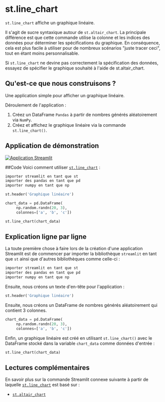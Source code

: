 # st.line_chart

`st.line_chart` affiche un graphique linéaire.

Il s'agit de sucre syntaxique autour de `st.altair_chart`. La principale différence est que cette commande utilise la colonne et les indices des données pour déterminer les spécifications du graphique. En conséquence, cela est plus facile à utiliser pour de nombreux scénarios "juste tracer ceci", tout en étant moins personnalisable.

Si `st.line_chart` ne devine pas correctement la spécification des données, essayez de spécifier le graphique souhaité à l'aide de st.altair_chart.

## Qu'est-ce que nous construisons ?

Une application simple pour afficher un graphique linéaire.

Déroulement de l'application :
1. Créez un DataFrame `Pandas` à partir de nombres générés aléatoirement via `NumPy`.
2. Créez et affichez le graphique linéaire via la commande `st.line_chart()`.

## Application de démonstration

[![Application Streamlit](https://static.streamlit.io/badges/streamlit_badge_black_white.svg)](https://share.streamlit.io/dataprofessor/st.line_chart/)

##Code
Voici comment utiliser [`st.line_chart`](https://docs.streamlit.io/library/api-reference/charts/st.line_chart) :
```python
importer streamlit en tant que st
importer des pandas en tant que pd
importer numpy en tant que np

st.header('Graphique linéaire')

chart_data = pd.DataFrame(
     np.random.randn(20, 3),
     colonnes=['a', 'b', 'c'])

st.line_chart(chart_data)

```

## Explication ligne par ligne
La toute première chose à faire lors de la création d'une application Streamlit est de commencer par importer la bibliothèque `streamlit` en tant que `st` ainsi que d'autres bibliothèques comme celle-ci :
```python
importer streamlit en tant que st
importer des pandas en tant que pd
importer numpy en tant que np
```

Ensuite, nous créons un texte d'en-tête pour l'application :
```python
st.header('Graphique linéaire')
```

Ensuite, nous créons un DataFrame de nombres générés aléatoirement qui contient 3 colonnes.
```python
chart_data = pd.DataFrame(
     np.random.randn(20, 3),
     colonnes=['a', 'b', 'c'])
```

Enfin, un graphique linéaire est créé en utilisant `st.line_chart()` avec le DataFrame stocké dans la variable `chart_data` comme données d'entrée :
```python
st.line_chart(chart_data)
```

## Lectures complémentaires
En savoir plus sur la commande Streamlit connexe suivante à partir de laquelle [`st.line_chart`](https://docs.streamlit.io/library/api-reference/charts/st.line_chart) est basé sur :
- [`st.altair_chart`](https://docs.streamlit.io/library/api-reference/charts/st.altair_chart)